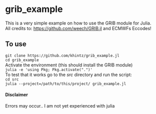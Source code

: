 # grib_example
This is a very simple example on how to use the GRIB module for Julia.\
All credits to:
https://github.com/weech/GRIB.jl
and ECMWFs Eccodes!

## To use
`git clone https://github.com/khintz/grib_example.jl`\
`cd grib_example`\
Activate the environment (this should install the GRIB module)\
`julia -e 'using Pkg; Pkg.activate(".")'`\
To test that it works go to the *src* directory and run the script:\
`cd src`\
`julia --project=/path/to/this/project/ grib_example.jl`

#### Disclaimer
Errors may occur.. I am not yet experienced with julia
